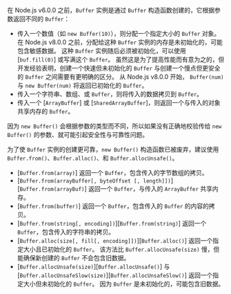 
在 Node.js v6.0.0 之前，`Buffer` 实例是通过 `Buffer` 构造函数创建的，它根据参数返回不同的 `Buffer`：

* 传入一个数值（如 `new Buffer(10)`），则分配一个指定大小的 `Buffer` 对象。
  在 Node.js v8.0.0 之前，分配给这种 `Buffer` 实例的内存是未初始化的，可能包含敏感数据。
  这种 `Buffer` 实例随后必须被初始化，可以使用 [`buf.fill(0)`] 或写满这个 `Buffer`。
  虽然这是为了提高性能而有意为之的，但开发经验表明，创建一个快速但未初始化的 `Buffer` 与创建一个慢点但更安全的 `Buffer` 之间需要有更明确的区分。
  从 Node.js v8.0.0 开始， `Buffer(num)` 与 `new Buffer(num)` 将返回已初始化的 `Buffer`。
* 传入一个字符串、数组、或 `Buffer`，则将传入的数据拷贝到 `Buffer`。
* 传入一个 [`ArrayBuffer`] 或 [`SharedArrayBuffer`]，则返回一个与传入的对象共享内存的 `Buffer`。

因为 `new Buffer()` 会根据参数的类型而不同，所以如果没有正确地校验传给 `new Buffer()` 的参数、就可能引起安全性与可靠性问题。

为了使 `Buffer` 实例的创建更可靠，`new Buffer()` 构造函数已被废弃，建议使用 `Buffer.from()`、`Buffer.alloc()`、和 `Buffer.allocUnsafe()`。

* [`Buffer.from(array)`] 返回一个 `Buffer`，包含传入的字节数组的拷贝。
* [`Buffer.from(arrayBuffer[, byteOffset [, length]])`][`Buffer.from(arrayBuf)`] 返回一个 `Buffer`，与传入的 `ArrayBuffer` 共享内存。
* [`Buffer.from(buffer)`] 返回一个 `Buffer`，包含传入的 `Buffer` 的内容的拷贝。
* [`Buffer.from(string[, encoding])`][`Buffer.from(string)`] 返回一个 `Buffer`，包含传入的字符串的拷贝。
* [`Buffer.alloc(size[, fill[, encoding]])`][`Buffer.alloc()`] 返回一个指定大小且已初始化的 `Buffer`。
  该方法比 `Buffer.allocUnsafe(size)` 慢，但能确保新创建的 `Buffer` 不会包含旧数据。
* [`Buffer.allocUnsafe(size)`][`Buffer.allocUnsafe()`] 与 [`Buffer.allocUnsafeSlow(size)`][`Buffer.allocUnsafeSlow()`] 返回一个指定大小但未初始化的 `Buffer`。
  因为 `Buffer` 是未初始化的，可能包含旧数据。

